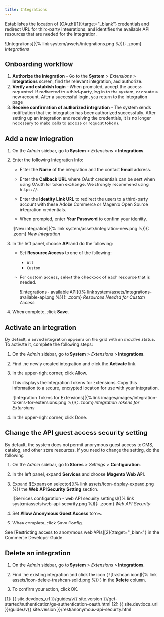 ```yaml
---
title: Integrations
---
```


Establishes the location of [OAuth][1]{:target="_blank"} credentials and redirect URL for third-party integrations, and identifies the available API resources that are needed for the integration.

![Integrations]({% link system/assets/integrations.png %}){: .zoom}
_Integrations_

## Onboarding workflow

1. **Authorize the integration** - Go to the **System** > _Extensions_ > **Integrations** screen, find the relevant integration, and authorize.
1. **Verify and establish login** - When prompted, accept the access requested. If redirected to a third-party, log in to the system, or create a new account. After a successful login, you return to the integration page.
1. **Receive confirmation of authorized integration** - The system sends notification that the integration has been authorized successfully. After setting up an integration and receiving the credentials, it is no longer necessary to make calls to access or request tokens.

## Add a new integration

1. On the _Admin_ sidebar, go to **System** > _Extensions_ > **Integrations**.

1. Enter the following Integration Info:

   - Enter the **Name** of the integration and the contact **Email** address.

   - Enter the **Callback URL** where OAuth credentials can be sent when using OAuth for token exchange. We strongly recommend using `https://`.

   - Enter the **Identity Link URL** to redirect the users to a third-party account with these Adobe Commerce or Magento Open Source integration credentials.

   - When prompted, enter **Your Password** to confirm your identity.

    ![New integration]({% link system/assets/integration-new.png %}){: .zoom}
    _New Integration_

1. In the left panel, choose **API** and do the following:

   - Set **Resource Access** to one of the following:

      - `All`
      - `Custom`

   - For custom access, select the checkbox of each resource that is needed.

      ![Integrations - available API]({% link system/assets/integrations-available-api.png %}){: .zoom}
      _Resources Needed for Custom Access_

1. When complete, click **Save**.

## Activate an integration

By default, a saved integration appears on the grid with an _Inactive_ status. To activate it, complete the following steps:

1. On the _Admin_ sidebar, go to **System** > _Extensions_ > **Integrations**.

1. Find the newly created integration and click the **Activate** link.

1. In the upper-right corner, click <span class="btn">Allow</span>.

   This displays the Integration Tokens for Extensions. Copy this information to a secure, encrypted location for use with your integration.

   ![Integration Tokens for Extensions]({% link images/images/integration-tokens-for-extensions.png %}){: .zoom}
   _Integration Tokens for Extensions_

1. In the upper-right corner, click <span class="btn">Done</span>.

## Change the API guest access security setting

By default, the system does not permit anonymous guest access to CMS, catalog, and other store resources. If you need to change the setting, do the following:

1. On the _Admin_ sidebar, go to **Stores** > _Settings_ > **Configuration**.

1. In the left panel, expand **Services** and choose **Magento Web API**.

1. Expand ![Expansion selector]({% link assets/icon-display-expand.png %}) the **Web API Security Setting** section.

    ![Services configuration - web API security settings]({% link system/assets/web-api-security.png %}){: .zoom}
    _Web API Security_

1. Set **Allow Anonymous Guest Access** to `Yes`.

1. When complete, click <span class="btn">Save Config</span>.

See [Restricting access to anonymous web APIs][2]{:target="_blank"} in the Commerce Developer Guide.

## Delete an integration

1. On the _Admin_ sidebar, go to **System** > _Extensions_ > **Integrations**.

1. Find the existing integration and click the icon ( ![trashcan icon]({% link assets/icon-delete-trashcan-solid.png %}) ) in the **Delete** column.

1. To confirm your action, click <span class="btn">OK</span>.

[1]: {{ site.devdocs_url }}/guides/v{{ site.version }}/get-started/authentication/gs-authentication-oauth.html
[2]: {{ site.devdocs_url }}/guides/v{{ site.version }}/rest/anonymous-api-security.html
